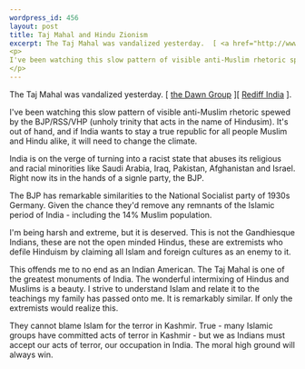 ```yaml
--- 
wordpress_id: 456
layout: post
title: Taj Mahal and Hindu Zionism
excerpt: The Taj Mahal was vandalized yesterday.  [ <a href="http://www.dawn.com/2001/10/15/top17.htm">the Dawn Group</a> ][ <a href="http://www.rediff.com/news/2001/oct/14bjp.htm">Rediff India</a> ].<p>I've been watching this slow pattern of visible anti-Muslim rhetoric spewed by the BJP/RSS/VHP (unholy trinity that acts in the name of Hindusim).  It's out of hand, and if India wants to stay a true republic for all people Muslim and Hindu alike, it will need to change the climate.</p>
---
```

The Taj Mahal was vandalized yesterday.  [ <a href="http://www.dawn.com/2001/10/15/top17.htm">the Dawn Group</a> ][ <a href="http://www.rediff.com/news/2001/oct/14bjp.htm">Rediff India</a> ].<p>I've been watching this slow pattern of visible anti-Muslim rhetoric spewed by the BJP/RSS/VHP (unholy trinity that acts in the name of Hindusim).  It's out of hand, and if India wants to stay a true republic for all people Muslim and Hindu alike, it will need to change the climate.</p><!--more-->India is on the verge of turning into a racist state that abuses its religious and racial minorities like Saudi Arabia, Iraq, Pakistan, Afghanistan and Israel.  Right now its in the hands of a signle party, the BJP.<p>The BJP has remarkable similarities to the National Socialist party of 1930s Germany.  Given the chance they'd remove any remnants of the Islamic period of India - including the 14% Muslim population.</p><p>I'm being harsh and extreme, but it is deserved.  This is not the Gandhiesque Indians, these are not the open minded Hindus, these are extremists who defile Hinduism by claiming all Islam and foreign cultures as an enemy to it.</p><p>This offends me to no end as an Indian American.  The Taj Mahal is one of the greatest monuments of India.  The wonderful intermixing of Hindus and Muslims is a beauty.  I strive to understand Islam and relate it to the teachings my family has passed onto me.  It is remarkably similar.  If only the extremists would realize this.  </p><p>They cannot blame Islam for the terror in Kashmir.  True - many Islamic groups have committed acts of terror in Kashmir - but we as Indians must accept our acts of terror, our occupation in India.  The moral high ground will always win.</p>

